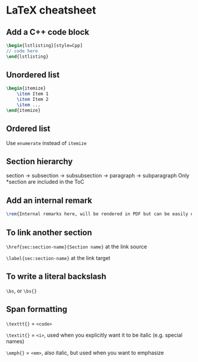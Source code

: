 # LaTeX cheatsheet
## Add a C++ code block
```tex
\begin{lstlisting}[style=Cpp]
// code here
\end{lstlisting}
```

## Unordered list
```tex
\begin{itemize}
	\item Item 1
	\item Item 2
	\item ...
\end{itemize}
```

## Ordered list
Use `enumerate` instead of `itemize`

## Section hierarchy
section -> subsection -> subsubsection -> paragraph -> subparagraph
Only \*section are included in the ToC

## Add an internal remark
```tex
\rem{Internal remarks here, will be rendered in PDF but can be easily disabled in submitted version}
```

## To link another section
`\href{sec:section-name}{Section name}` at the link source

`\label{sec:section-name}` at the link target

## To write a literal backslash
`\bs`, or `\bs{}`

## Span formatting
`\texttt{}` = `<code>`

`\textit{}` = `<i>`, used when you explicitly want it to be italic (e.g. special names)

`\emph{}` = `<em>`, also italic, but used when you want to emphasize
